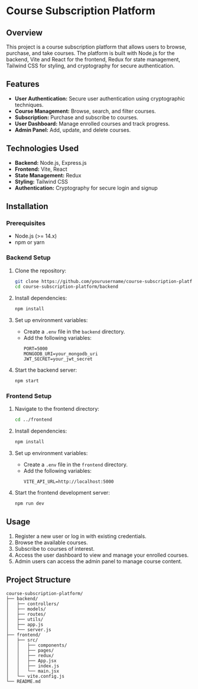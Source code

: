 # Course Subscription Platform

## Overview
This project is a course subscription platform that allows users to browse, purchase, and take courses. The platform is built with Node.js for the backend, Vite and React for the frontend, Redux for state management, Tailwind CSS for styling, and cryptography for secure authentication.

## Features
- **User Authentication:** Secure user authentication using cryptographic techniques.
- **Course Management:** Browse, search, and filter courses.
- **Subscription:** Purchase and subscribe to courses.
- **User Dashboard:** Manage enrolled courses and track progress.
- **Admin Panel:** Add, update, and delete courses.

## Technologies Used
- **Backend:** Node.js, Express.js
- **Frontend:** Vite, React
- **State Management:** Redux
- **Styling:** Tailwind CSS
- **Authentication:** Cryptography for secure login and signup

## Installation

### Prerequisites
- Node.js (>= 14.x)
- npm or yarn

### Backend Setup
1. Clone the repository:
    ```bash
    git clone https://github.com/yourusername/course-subscription-platform.git
    cd course-subscription-platform/backend
    ```

2. Install dependencies:
    ```bash
    npm install
    ```

3. Set up environment variables:
    - Create a `.env` file in the `backend` directory.
    - Add the following variables:
      ```env
      PORT=5000
      MONGODB_URI=your_mongodb_uri
      JWT_SECRET=your_jwt_secret
      ```

4. Start the backend server:
    ```bash
    npm start
    ```

### Frontend Setup
1. Navigate to the frontend directory:
    ```bash
    cd ../frontend
    ```

2. Install dependencies:
    ```bash
    npm install
    ```

3. Set up environment variables:
    - Create a `.env` file in the `frontend` directory.
    - Add the following variables:
      ```env
      VITE_API_URL=http://localhost:5000
      ```

4. Start the frontend development server:
    ```bash
    npm run dev
    ```

## Usage
1. Register a new user or log in with existing credentials.
2. Browse the available courses.
3. Subscribe to courses of interest.
4. Access the user dashboard to view and manage your enrolled courses.
5. Admin users can access the admin panel to manage course content.

## Project Structure
```plaintext
course-subscription-platform/
├── backend/
│   ├── controllers/
│   ├── models/
│   ├── routes/
│   ├── utils/
│   ├── app.js
│   └── server.js
├── frontend/
│   ├── src/
│   │   ├── components/
│   │   ├── pages/
│   │   ├── redux/
│   │   ├── App.jsx
│   │   ├── index.js
│   │   └── main.jsx
│   └── vite.config.js
└── README.md
